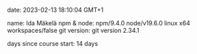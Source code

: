 
date: 2023-02-13 18:10:04 GMT+1

name: Ida Mäkelä
npm & node: npm/9.4.0 node/v19.6.0 linux x64 workspaces/false
git version: git version 2.34.1

days since course start: 14 days
